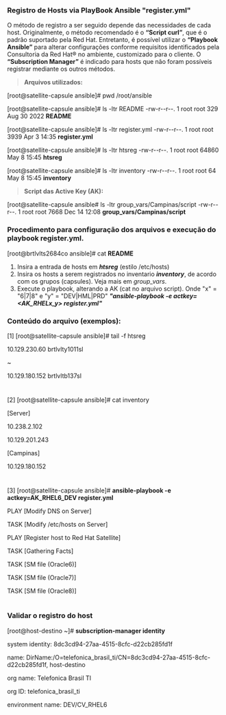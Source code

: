 ### Registro de Hosts via PlayBook Ansible "register.yml" ###

O método de registro a ser seguido depende das necessidades de cada host. Originalmente, o método recomendado é o **“Script curl”**, que é o padrão suportado pela Red Hat. Entretanto, é possível utilizar o **“Playbook Ansible”** para alterar configurações conforme requisitos identificados pela Consultoria da Red Hat® no ambiente, customizado para o cliente. O **“Subscription Manager”** é indicado para hosts que não foram possíveis registrar mediante os outros métodos.



> **Arquivos utilizados:**

[root@satellite-capsule ansible]# pwd
/root/ansible

[root@satellite-capsule ansible]# ls -ltr README
-rw-r--r--. 1 root root 329 Aug 30  2022 **README**

[root@satellite-capsule ansible]# ls -ltr register.yml
-rw-r--r--. 1 root root 3939 Apr  3 14:35 **register.yml**

[root@satellite-capsule ansible]# ls -ltr htsreg
-rw-r--r--. 1 root root 64860 May  8 15:45 **htsreg**

[root@satellite-capsule ansible]# ls -ltr inventory
-rw-r--r--. 1 root root 64 May  8 15:45 **inventory**

> **Script das Active Key (AK):**

[root@satellite-capsule ansible# ls -ltr group_vars/Campinas/script
-rw-r--r--. 1 root root 7668 Dec 14 12:08 **group_vars/Campinas/script**

### Procedimento para configuração dos arquivos e execução do playbook register.yml.

[root@brtlvlts2684co ansible]# cat **README**

1) Insira a entrada de hosts em ***htsreg*** (estilo /etc/hosts)
2) Insira os hosts a serem registrados no inventario ***inventory***, de acordo com os grupos (capsules). Veja mais em *group_vars*.
3) Execute o playbook, alterando a AK (cat no arquivo script). Onde "x" = "6|7|8" e "y" = "DEV|HML|PRD"
 ***"ansible-playbook -e actkey=<AK_RHELx_y> register.yml"***

### Conteúdo do arquivo (exemplos):

[1] 
[root@satellite-capsule ansible]# tail -f htsreg


10.129.230.60 brtlvlty1011sl

~

10.129.180.152 brtlvltb137sl

#

[2]
[root@satellite-capsule ansible]# cat inventory

[Server]


10.238.2.102

10.129.201.243


[Campinas]

10.129.180.152

#

[3]
[root@satellite-capsule ansible]# **ansible-playbook -e actkey=AK_RHEL6_DEV register.yml**


PLAY [Modify DNS on Server] 

TASK [Modify /etc/hosts on Server] 

PLAY [Register host to Red Hat Satellite] 

TASK [Gathering Facts] 

TASK [SM file (Oracle6)] 

TASK [SM file (Oracle7)] 

TASK [SM file (Oracle8)] 


#

### Validar o registro do host ###

[root@host-destino ~]# **subscription-manager identity**

system identity: 8dc3cd94-27aa-4515-8cfc-d22cb285fd1f

name: DirName:/O=telefonica_brasil_ti/CN=8dc3cd94-27aa-4515-8cfc-d22cb285fd1f, host-destino

org name: Telefonica Brasil TI

org ID: telefonica_brasil_ti

environment name: DEV/CV_RHEL6


